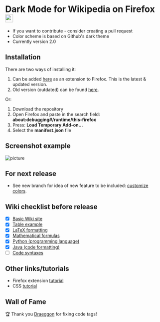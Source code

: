 # Dark Mode for Wikipedia on Firefox <img src="https://github.com/alfredhirschfeld/Dark-Mode-Wikipedia/blob/master/dark_wiki_icon.png" width="25" height="25">

* If you want to contribute - consider creating a pull request
* Color scheme is based on Github's dark theme
* Currently version 2.0

## Installation
There are two ways of installing it:
1. Can be added [here](https://addons.mozilla.org/sv-SE/firefox/addon/dark-mode-for-wikipedia-latest/) as an extension to Firefox. This is the latest & updated version.
2. Old version (outdated) can be found [here](https://addons.mozilla.org/sv-SE/firefox/addon/dark-mode-for-wikipedia/).

Or:
1. Download the repository
2. Open Firefox and paste in the search field: **about:debugging#/runtime/this-firefox**
3. Press: **Load Temporary Add-on...**
4. Select the **manifest.json** file

## Screenshot example
![picture](https://github.com/alfredhirschfeld/Dark-Mode-Wikipedia/blob/master/screenshot.png)

## For next release
* See new branch for idea of new feature to be included: [customize colors](https://github.com/hirschan/Dark-Mode-Wikipedia/tree/customize-colors).

## Wiki checklist before release

- [X] [Basic Wiki site](https://en.wikipedia.org/wiki/Sweden)
- [X] [Table example](https://en.wikipedia.org/wiki/List_of_countries_by_total_health_expenditure_per_capita)
- [X] [LaTeX formatting](https://en.wikipedia.org/wiki/LaTeX)
- [X] [Mathematical formulas](https://en.wikipedia.org/wiki/Fraction)
- [X] [Python (programming language)](https://en.wikipedia.org/wiki/Python_(programming_language))
- [X] [Java (code formatting)](https://en.wikipedia.org/wiki/Java_(programming_language))
- [ ] [Code syntaxes](https://en.wikipedia.org/wiki/%22Hello,_World!%22_program#Java)

## Other links/tutorials

* Firefox extension [tutorial](https://www.youtube.com/watch?v=9NY3wx9iEzY&t=388s)
* CSS [tutorial](https://www.youtube.com/watch?v=1PnVor36_40&t=251s)

## Wall of Fame

🏆 Thank you [Draeggon](https://github.com/Draeggon) for fixing code tags!
